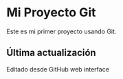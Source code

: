 # Mi Proyecto Git
Este es mi primer proyecto usando Git.

## Última actualización
Editado desde GitHub web interface
